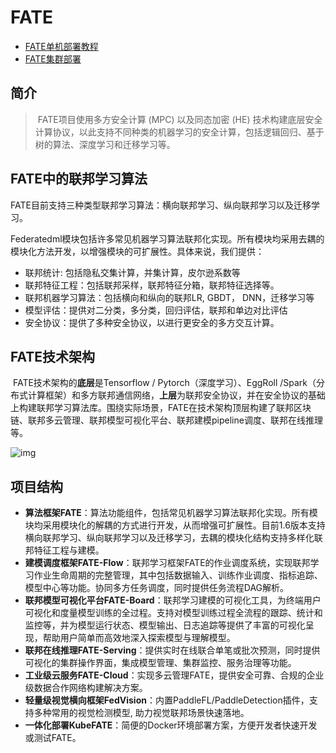 # FATE

- [FATE单机部署教程](https://github.com/FederatedAI/FATE/blob/master/deploy/standalone-deploy/README.zh.md)
- [FATE集群部署](https://github.com/FederatedAI/FATE/blob/master/deploy/cluster-deploy/README.zh.md)

## 简介

> ​		FATE项目使用多方安全计算 (MPC) 以及同态加密 (HE) 技术构建底层安全计算协议，以此支持不同种类的机器学习的安全计算，包括逻辑回归、基于树的算法、深度学习和迁移学习等。



## **FATE中的联邦学习算法** 

FATE目前支持三种类型联邦学习算法：横向联邦学习、纵向联邦学习以及迁移学习。

Federatedml模块包括许多常见机器学习算法联邦化实现。所有模块均采用去耦的模块化方法开发，以增强模块的可扩展性。具体来说，我们提供：

- 联邦统计: 包括隐私交集计算，并集计算，皮尔逊系数等
- 联邦特征工程：包括联邦采样，联邦特征分箱，联邦特征选择等。
- 联邦机器学习算法：包括横向和纵向的联邦LR, GBDT， DNN，迁移学习等
- 模型评估：提供对二分类，多分类，回归评估，联邦和单边对比评估
- 安全协议：提供了多种安全协议，以进行更安全的多方交互计算。



## **FATE技术架构**

​		FATE技术架构的**底层**是Tensorflow / Pytorch（深度学习）、EggRoll /Spark（分布式计算框架）和多方联邦通信网络，**上层**为联邦安全协议，并在安全协议的基础上构建联邦学习算法库。围绕实际场景，FATE在技术架构顶层构建了联邦区块链、联邦多云管理、联邦模型可视化平台、联邦建模pipeline调度、联邦在线推理等。

![img](C:\Users\shuaiji\AppData\Local\YNote\data\weixinobU7VjqeHj_VS9LKSMfxGyCWVNDY\4c266586c71c4df8a738a2ddc3f8decb\clipboard.png)

## **项目结构**

- **算法框架FATE**：算法功能组件，包括常见机器学习算法联邦化实现。所有模块均采用模块化的解耦的方式进行开发，从而增强可扩展性。目前1.6版本支持横向联邦学习、纵向联邦学习以及迁移学习，去耦的模块化结构支持多样化联邦特征工程与建模。
- **建模调度框架FATE-Flow**：联邦学习框架FATE的作业调度系统，实现联邦学习作业生命周期的完整管理，其中包括数据输入、训练作业调度、指标追踪、模型中心等功能。协同多方任务调度，同时提供任务流程DAG解析。
- **联邦模型可视化平台FATE-Board**：联邦学习建模的可视化工具，为终端用户可视化和度量模型训练的全过程。支持对模型训练过程全流程的跟踪、统计和监控等，并为模型运行状态、模型输出、日志追踪等提供了丰富的可视化呈现，帮助用户简单而高效地深入探索模型与理解模型。
- **联邦在线推理FATE-Serving**：提供实时在线联合单笔或批次预测，同时提供可视化的集群操作界面，集成模型管理、集群监控、服务治理等功能。
- **工业级云服务FATE-Cloud**：实现多云管理FATE，提供安全可靠、合规的企业级数据合作网络构建解决方案。
- **轻量级视觉横向框架FedVision**：内置PaddleFL/PaddleDetection插件，支持多种常用的视觉检测模型, 助力视觉联邦场景快速落地。
- **一体化部署KubeFATE**：简便的Docker环境部署方案，方便开发者快速开发或测试FATE。

